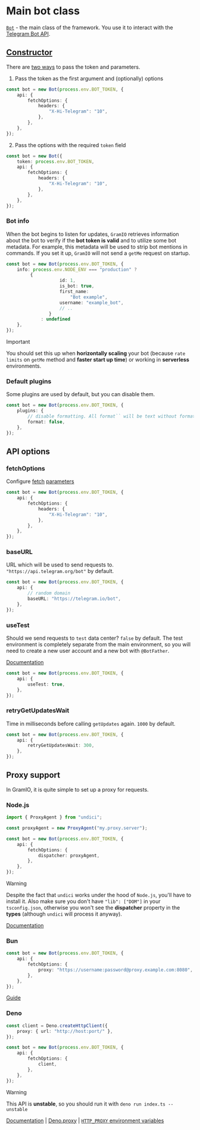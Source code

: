 # Main bot class

[`Bot`](https://jsr.io/@gramio/core/doc/~/Bot) - the main class of the framework. You use it to interact with the [Telegram Bot API](/bot-api).

## [Constructor](https://jsr.io/@gramio/core/doc/~/Bot#constructors)

There are [two ways](https://jsr.io/@gramio/core/doc/~/Bot#constructors) to pass the token and parameters.

1. Pass the token as the first argument and (optionally) options

 <!-- twoslash
import { Bot } from "gramio";

const process = {} as {
    env: {
        BOT_TOKEN: string;
        [key: string]: string | undefined;
    };
};

// ---cut--- -->

```ts
const bot = new Bot(process.env.BOT_TOKEN, {
    api: {
        fetchOptions: {
            headers: {
                "X-Hi-Telegram": "10",
            },
        },
    },
});
```

2. Pass the options with the required `token` field

 <!-- twoslash
import { Bot } from "gramio";
const process = {} as {
    env: {
        BOT_TOKEN: string;
        [key: string]: string | undefined;
    };
};

// ---cut--- -->

```ts
const bot = new Bot({
    token: process.env.BOT_TOKEN,
    api: {
        fetchOptions: {
            headers: {
                "X-Hi-Telegram": "10",
            },
        },
    },
});
```

### Bot info

When the bot begins to listen for updates, `GramIO` retrieves information about the bot to verify if the **bot token is valid**
and to utilize some bot metadata. For example, this metadata will be used to strip bot mentions in commands.
If you set it up, `GramIO` will not send a `getMe` request on startup.

```ts
const bot = new Bot(process.env.BOT_TOKEN, {
    info: process.env.NODE_ENV === "production" ?
		 {
					id: 1,
					is_bot: true,
					first_name:
						"Bot example",
					username: "example_bot",
                    // ..
				}
			 : undefined
    },
});
```

> [!IMPORTANT]
> You should set this up when **horizontally scaling** your bot (because `rate limits` on `getMe` method and **faster start up time**) or working in **serverless** environments.

### Default plugins

Some plugins are used by default, but you can disable them.

 <!-- twoslash
import { Bot } from "gramio";
const process = {} as {
    env: {
        BOT_TOKEN: string;
        [key: string]: string | undefined;
    };
};

// ---cut--- -->

```ts
const bot = new Bot(process.env.BOT_TOKEN, {
    plugins: {
        // disable formatting. All format`` will be text without formatting
        format: false,
    },
});
```

## API options

### fetchOptions

Configure [fetch](https://developer.mozilla.org/en-US/docs/Web/API/Window/fetch) [parameters](https://developer.mozilla.org/en-US/docs/Web/API/RequestInit)

 <!-- twoslash
import { Bot } from "gramio";
const process = {} as {
    env: {
        BOT_TOKEN: string;
        [key: string]: string | undefined;
    };
};

// ---cut--- -->

```ts
const bot = new Bot(process.env.BOT_TOKEN, {
    api: {
        fetchOptions: {
            headers: {
                "X-Hi-Telegram": "10",
            },
        },
    },
});
```

### baseURL

URL which will be used to send requests to. `"https://api.telegram.org/bot"` by default.

 <!-- twoslash
import { Bot } from "gramio";
const process = {} as {
    env: {
        BOT_TOKEN: string;
        [key: string]: string | undefined;
    };
};

// ---cut--- -->

```ts
const bot = new Bot(process.env.BOT_TOKEN, {
    api: {
        // random domain
        baseURL: "https://telegram.io/bot",
    },
});
```

### useTest

Should we send requests to `test` data center? `false` by default.
The test environment is completely separate from the main environment, so you will need to create a new user account and a new bot with `@BotFather`.

[Documentation](https://core.telegram.org/bots/webapps#using-bots-in-the-test-environment)

 <!-- twoslash
import { Bot } from "gramio";
const process = {} as {
    env: {
        BOT_TOKEN: string;
        [key: string]: string | undefined;
    };
};

// ---cut--- -->

```ts
const bot = new Bot(process.env.BOT_TOKEN, {
    api: {
        useTest: true,
    },
});
```

### retryGetUpdatesWait

Time in milliseconds before calling `getUpdates` again. `1000` by default.

 <!-- twoslash
import { Bot } from "gramio";
const process = {} as {
    env: {
        BOT_TOKEN: string;
        [key: string]: string | undefined;
    };
};

// ---cut--- -->

```ts
const bot = new Bot(process.env.BOT_TOKEN, {
    api: {
        retryGetUpdatesWait: 300,
    },
});
```

## Proxy support

In GramIO, it is quite simple to set up a proxy for requests.

### Node.js

```ts
import { ProxyAgent } from "undici";

const proxyAgent = new ProxyAgent("my.proxy.server");

const bot = new Bot(process.env.BOT_TOKEN, {
    api: {
        fetchOptions: {
            dispatcher: proxyAgent,
        },
    },
});
```

> [!WARNING]
> Despite the fact that `undici` works under the hood of `Node.js`, you'll have to install it. Also make sure you don't have `"lib": ["DOM"]` in your `tsconfig.json`, otherwise you won't see the **dispatcher** property in the **types** (although `undici` will process it anyway).

[Documentation](https://github.com/nodejs/undici/blob/e461407c63e1009215e13bbd392fe7919747ab3e/docs/api/ProxyAgent.md)

### Bun

 <!-- twoslash
import { Bot } from "gramio";

const process = {} as {
    env: {
        BOT_TOKEN: string;
        [key: string]: string | undefined;
    };
};

declare global {
    interface RequestInit {
        /** Bun-only API */
        proxy: string;
    }
}
// ---cut--- -->

```ts
const bot = new Bot(process.env.BOT_TOKEN, {
    api: {
        fetchOptions: {
            proxy: "https://username:password@proxy.example.com:8080",
        },
    },
});
```

[Guide](https://bun.sh/guides/http/proxy)

### Deno

 <!-- twoslash
import { Bot } from "gramio";

const process = {} as {
    env: {
        BOT_TOKEN: string;
        [key: string]: string | undefined;
    };
};

declare global {
    interface RequestInit {
        /** Missing Deno Types */
        client: any;
    }
}
export {};

/** Sorry zero typings */
const Deno = {} as any;

// ---cut--- -->

```ts
const client = Deno.createHttpClient({
    proxy: { url: "http://host:port/" },
});

const bot = new Bot(process.env.BOT_TOKEN, {
    api: {
        fetchOptions: {
            client,
        },
    },
});
```

> [!WARNING]
> This API is **unstable**, so you should run it with `deno run index.ts --unstable`

[Documentation](https://docs.deno.com/api/web/~/fetch#function_fetch_1) | [Deno.proxy](https://docs.deno.com/api/deno/~/Deno.Proxy) | [`HTTP_PROXY` environment variables](https://docs.deno.com/runtime/manual/basics/modules/proxies/)
